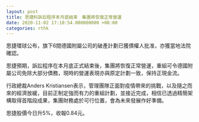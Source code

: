 ```yaml
---
layout: post
title: 思捷料訴訟程序本月底結束　集團將恢復正常營運
date: 2020-11-02 17:10:54.000000000 +08:00
categories: rthk
---
```


思捷環球公布，旗下6間德國附屬公司的破產計劃已獲債權人批准，亦獲當地法院確認。

思捷預期，訴訟程序在本月底正式結束後，集團將恢復正常營運，重組可令德國附屬公司免除大部分債務，現時的營運表現亦與原定計劃一致，保持正現金流。

行政總裁Anders Kristiansen表示，管理團隊正面對疫情帶來的挑戰，以及隨之而來的經濟放緩，目前正制定強而有力的重組計劃，並接近完成，相信已透過精簡架構取得首階段成果，集團財務處於可行位置，會為未來發展作好準備。

思捷股價今日升5%，收報0.84元。
